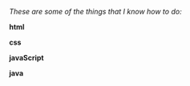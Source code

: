 *These are some of the things that I know how to do:*  

**html**  

**css**  

**javaScript**  

**java**
